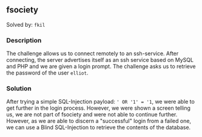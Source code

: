 
## fsociety

Solved by: `fkil`

### Description

The challenge allows us to connect remotely to an ssh-service. After connecting, the server advertises itself as an ssh service based on MySQL and PHP and
we are given a login prompt. The challenge asks us to retrieve the password of the user `elliot`.

### Solution

After trying a simple SQL-Injection payload: `' OR '1' = '1`, we were able to get further in the login process. However,
we were shown a screen telling us, we are not part of fsociety and were not able to continue further. However, as we are able
to discern a "successful" login from a failed one, we can use a Blind SQL-Injection to retrieve the contents of the database.



